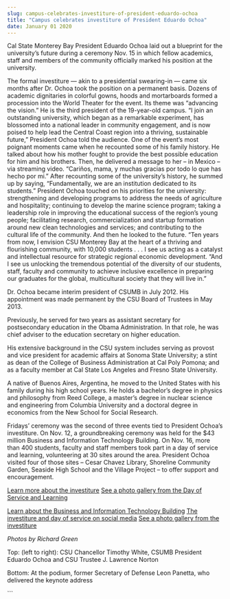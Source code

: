 ```yaml
---
slug: campus-celebrates-investiture-of-president-eduardo-ochoa
title: "Campus celebrates investiture of President Eduardo Ochoa"
date: January 01 2020
---
```


 
<p>
  Cal State Monterey Bay President Eduardo Ochoa laid out a blueprint for the
  university’s future during a ceremony Nov. 15 in which fellow academics, staff
  and members of the community officially marked his position at the university.
</p>
<p>
  The formal investiture — akin to a presidential swearing-in — came six months
  after Dr. Ochoa took the position on a permanent basis. Dozens of academic
  dignitaries in colorful gowns, hoods and mortarboards formed a procession into
  the World Theater for the event. Its theme was “advancing the vision.” He is
  the third president of the 19-year-old campus. “I join an outstanding
  university, which began as a remarkable experiment, has blossomed into a
  national leader in community engagement, and is now poised to help lead the
  Central Coast region into a thriving, sustainable future,” President Ochoa
  told the audience. One of the event’s most poignant moments came when he
  recounted some of his family history. He talked about how his mother fought to
  provide the best possible education for him and his brothers. Then, he
  delivered a message to her – in Mexico – via streaming video. “Cariños, mama,
  y muchas gracias por todo lo que has hecho por mi.” After recounting some of
  the university’s history, he summed up by saying, “Fundamentally, we are an
  institution dedicated to its students.” President Ochoa touched on his
  priorities for the university: strengthening and developing programs to
  address the needs of agriculture and hospitality; continuing to develop the
  marine science program; taking a leadership role in improving the educational
  success of the region’s young people; facilitating research, commercialization
  and startup formation around new clean technologies and services; and
  contributing to the cultural life of the community. And then he looked to the
  future. “Ten years from now, I envision CSU Monterey Bay at the heart of a
  thriving and flourishing community, with 10,000 students . . . I see us acting
  as a catalyst and intellectual resource for strategic regional economic
  development. “And I see us unlocking the tremendous potential of the diversity
  of our students, staff, faculty and community to achieve inclusive excellence
  in preparing our graduates for the global, multicultural society that they
  will live in.”
</p>
<p>
  Dr. Ochoa became interim president of CSUMB in July 2012. His appointment was
  made permanent by the CSU Board of Trustees in May 2013.
</p>
<p>
  Previously, he served for two years as assistant secretary for postsecondary
  education in the Obama Administration. In that role, he was chief adviser to
  the education secretary on higher education.
</p>
<p>
  His extensive background in the CSU system includes serving as provost and
  vice president for academic affairs at Sonoma State University; a stint as
  dean of the College of Business Administration at Cal Poly Pomona; and as a
  faculty member at Cal State Los Angeles and Fresno State University.
</p>
<p>
  A native of Buenos Aires, Argentina, he moved to the United States with his
  family during his high school years. He holds a bachelor’s degree in physics
  and philosophy from Reed College, a master’s degree in nuclear science and
  engineering from Columbia University and a doctoral degree in economics from
  the New School for Social Research.
</p>
<p>
  Fridays’ ceremony was the second of three events tied to President Ochoa’s
  investiture. On Nov. 12, a groundbreaking ceremony was held for the $43
  million Business and Information Technology Building. On Nov. 16, more than
  400 students, faculty and staff members took part in a day of service and
  learning, volunteering at 30 sites around the area. President Ochoa visited
  four of those sites – Cesar Chavez Library, Shoreline Community Garden,
  Seaside High School and the Village Project – to offer support and
  encouragement.
</p>
<p>
  <a
    href="https://president.csumb.edu/presidential-investiture-california-state-university-monterey-bay"
    >Learn more about the investiture</a
  >
  <a href="https://news.csumb.edu/gallery/investiture-day-service-and-learning"
    >See a photo gallery from the Day of Service and Learning</a
  >
</p>
<p>
  <a
    href="https://news.csumb.edu/news/2013/nov/7/ceremonial-groundbreaking-bit-building?utm_source=card&amp;utm_medium=tall&amp;utm_campaign=card"
    >Learn about the Business and Information Technology Building</a
  >
  <a href="https://tagboard.com/CongratsOchoa"
    >The investiture and day of service on social media</a
  >
  <a
    href="https://news.csumb.edu/gallery/investiture-csumb-president-eduardo-ochoa"
    >See a photo gallery from the investiture</a
  >
</p>
<p><em>Photos by Richard Green</em></p>
<p>
  Top: (left to right): CSU Chancellor Timothy White, CSUMB President Eduardo
  Ochoa and CSU Trustee J. Lawrence Norton
</p>
<p>
  Bottom: At the podium, former Secretary of Defense Leon Panetta, who delivered
  the keynote address
</p>
```
